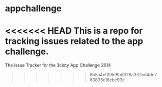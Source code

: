 appchallenge
============

<<<<<<< HEAD
This is a repo for tracking issues related to the app challenge.
=======
The Issue Tracker for the 3cixty App Challenge 2014
>>>>>>> 8b5a4e008e8b5328a337bd4de763835c16cbc93c
